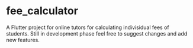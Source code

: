 # fee_calculator

A Flutter project for online tutors for calculating indivisidual fees of students.
Still in development phase feel free to suggest changes and add new features.
